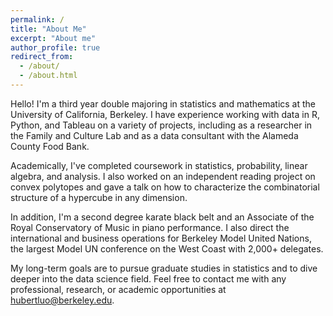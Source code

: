 ```yaml
---
permalink: /
title: "About Me"
excerpt: "About me"
author_profile: true
redirect_from: 
  - /about/
  - /about.html
---
```


Hello! I'm a third year double majoring in statistics and mathematics at the University of California, Berkeley. I have experience working with data in R, Python, and Tableau on a variety of projects, including as a researcher in the Family and Culture Lab and as a data consultant with the Alameda County Food Bank.

Academically, I've completed coursework in statistics, probability, linear algebra, and analysis. I also worked on an independent reading project on convex polytopes and gave a talk on how to characterize the combinatorial structure of a hypercube in any dimension.

In addition, I'm a second degree karate black belt and an Associate of the Royal Conservatory of Music in piano performance. I also direct the international and business operations for Berkeley Model United Nations, the largest Model UN conference on the West Coast with 2,000+ delegates.

My long-term goals are to pursue graduate studies in statistics and to dive deeper into the data science field. Feel free to contact me with any professional, research, or academic opportunities at hubertluo@berkeley.edu.
